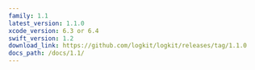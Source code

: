 ```yaml
---
family: 1.1
latest_version: 1.1.0
xcode_version: 6.3 or 6.4
swift_version: 1.2
download_link: https://github.com/logkit/logkit/releases/tag/1.1.0
docs_path: /docs/1.1/
---
```


